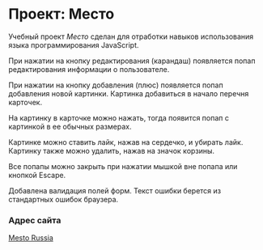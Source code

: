 # Проект: Место

Учебный проект *Место* сделан для отработки навыков использования языка программирования JavaScript. 

При нажатии на кнопку редактирования (карандаш) появляется попап редактирования информации о пользователе. 

При нажатии на кнопку добавления (плюс) появляется попап добавления новой картинки. Картинка добавиться в начало перечня карточек.

На картинку в карточке можно нажать, тогда появится попап с картинкой в ее обычных размерах.

Картинке можно ставить лайк, нажав на сердечко, и убирать лайк. 
Картинку также можно удалить, нажав на значок корзины.

Все попапы можно закрыть при нажатии мышкой вне попапа или кнопкой Escape.

Добавлена валидация полей форм. Текст ошибки берется из стандартных ошибок браузера.

### Адрес сайта

[Mesto Russia](https://yuliakray.github.io/mesto/)
